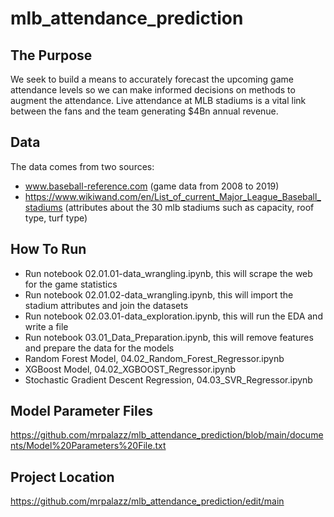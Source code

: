 # mlb_attendance_prediction


## The Purpose
We seek to build a means to accurately forecast the upcoming game attendance levels so we can make informed decisions on methods to augment the attendance. Live attendance at MLB stadiums is a vital link between the fans and the team generating $4Bn annual revenue.


## Data
The data comes from two sources:
* www.baseball-reference.com (game data from 2008 to 2019)
* https://www.wikiwand.com/en/List_of_current_Major_League_Baseball_stadiums (attributes about the 30 mlb stadiums such as capacity, roof type, turf type)


## How To Run

- Run notebook 02.01.01-data_wrangling.ipynb, this will scrape the web for the game statistics
- Run notebook 02.01.02-data_wrangling.ipynb, this will import the stadium attributes and join the datasets
- Run notebook 02.03.01-data_exploration.ipynb, this will run the EDA and write a file
- Run notebook 03.01_Data_Preparation.ipynb, this will remove features and prepare the data for the models
- Random Forest Model, 04.02_Random_Forest_Regressor.ipynb
- XGBoost Model, 04.02_XGBOOST_Regressor.ipynb
- Stochastic Gradient Descent Regression, 04.03_SVR_Regressor.ipynb 


## Model Parameter Files 
https://github.com/mrpalazz/mlb_attendance_prediction/blob/main/documents/Model%20Parameters%20File.txt

## Project Location
https://github.com/mrpalazz/mlb_attendance_prediction/edit/main
